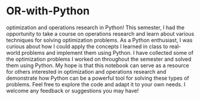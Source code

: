 # OR-with-Python
 optimization and operations research in Python!
 This semester, I had the opportunity to take a course on operations research and learn about various techniques
 for solving optimization problems. As a Python enthusiast, 
 I was curious about how I could apply the concepts I learned in class to real-world problems and implement them using Python.
I have collected some of the optimization problems I worked on throughout
the semester and solved them using Python. My hope is that this notebook can serve as 
a resource for others interested in optimization and operations research and demonstrate how Python can be a powerful tool
for solving these types of problems. Feel free to explore the code and adapt it to your own needs.
I welcome any feedback or suggestions you may have!
